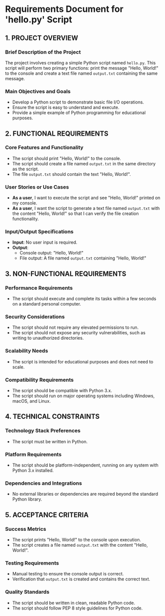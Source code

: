 # Requirements Document for 'hello.py' Script

## 1. PROJECT OVERVIEW

### Brief Description of the Project
The project involves creating a simple Python script named `hello.py`. This script will perform two primary functions: print the message "Hello, World!" to the console and create a text file named `output.txt` containing the same message.

### Main Objectives and Goals
- Develop a Python script to demonstrate basic file I/O operations.
- Ensure the script is easy to understand and execute.
- Provide a simple example of Python programming for educational purposes.

## 2. FUNCTIONAL REQUIREMENTS

### Core Features and Functionality
- The script should print "Hello, World!" to the console.
- The script should create a file named `output.txt` in the same directory as the script.
- The file `output.txt` should contain the text "Hello, World!".

### User Stories or Use Cases
- **As a user**, I want to execute the script and see "Hello, World!" printed on my console.
- **As a user**, I want the script to generate a text file named `output.txt` with the content "Hello, World!" so that I can verify the file creation functionality.

### Input/Output Specifications
- **Input**: No user input is required.
- **Output**: 
  - Console output: "Hello, World!"
  - File output: A file named `output.txt` containing "Hello, World!"

## 3. NON-FUNCTIONAL REQUIREMENTS

### Performance Requirements
- The script should execute and complete its tasks within a few seconds on a standard personal computer.

### Security Considerations
- The script should not require any elevated permissions to run.
- The script should not expose any security vulnerabilities, such as writing to unauthorized directories.

### Scalability Needs
- The script is intended for educational purposes and does not need to scale.

### Compatibility Requirements
- The script should be compatible with Python 3.x.
- The script should run on major operating systems including Windows, macOS, and Linux.

## 4. TECHNICAL CONSTRAINTS

### Technology Stack Preferences
- The script must be written in Python.

### Platform Requirements
- The script should be platform-independent, running on any system with Python 3.x installed.

### Dependencies and Integrations
- No external libraries or dependencies are required beyond the standard Python library.

## 5. ACCEPTANCE CRITERIA

### Success Metrics
- The script prints "Hello, World!" to the console upon execution.
- The script creates a file named `output.txt` with the content "Hello, World!".

### Testing Requirements
- Manual testing to ensure the console output is correct.
- Verification that `output.txt` is created and contains the correct text.

### Quality Standards
- The script should be written in clean, readable Python code.
- The script should follow PEP 8 style guidelines for Python code.